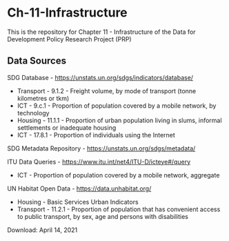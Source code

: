 # Ch-11-Infrastructure #
This is the repository for Chapter 11 - Infrastructure of the Data for Development Policy Research Project (PRP)

## Data Sources ##

SDG Database - https://unstats.un.org/sdgs/indicators/database/
  * Transport - 9.1.2 - Freight volume, by mode of transport (tonne kilometres or tkm)
  * ICT - 9.c.1 - Proportion of population covered by a mobile network, by technology
  * Housing - 11.1.1 - Proportion of urban population living in slums, informal settlements or inadequate housing
  * ICT - 17.8.1 - Proportion of individuals using the Internet

SDG Metadata Repository - https://unstats.un.org/sdgs/metadata/

ITU Data Queries - https://www.itu.int/net4/ITU-D/icteye#/query
  * ICT - Proportion of population covered by a mobile network, aggregate

UN Habitat Open Data - https://data.unhabitat.org/ 
  * Housing - Basic Services Urban Indicators
  * Transport - 11.2.1 - Proportion of population that has convenient access to public transport, by sex, age and persons with disabilities

Download: April 14, 2021
